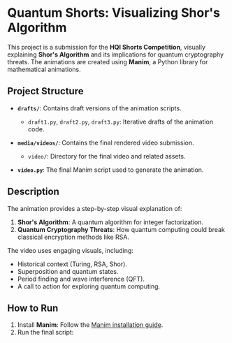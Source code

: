 # Quantum Shorts: Visualizing Shor's Algorithm

This project is a submission for the **HQI Shorts Competition**, visually explaining **Shor's Algorithm** and its implications for quantum cryptography threats. The animations are created using **Manim**, a Python library for mathematical animations.

## Project Structure

-   **`drafts/`**: Contains draft versions of the animation scripts.
    -   `draft1.py`, `draft2.py`, `draft3.py`: Iterative drafts of the animation code.
-   **`media/videos/`**: Contains the final rendered video submission.

    -   `video/`: Directory for the final video and related assets.

-   **`video.py`**: The final Manim script used to generate the animation.

## Description

The animation provides a step-by-step visual explanation of:

1. **Shor's Algorithm**: A quantum algorithm for integer factorization.
2. **Quantum Cryptography Threats**: How quantum computing could break classical encryption methods like RSA.

The video uses engaging visuals, including:

-   Historical context (Turing, RSA, Shor).
-   Superposition and quantum states.
-   Period finding and wave interference (QFT).
-   A call to action for exploring quantum computing.

## How to Run

1. Install **Manim**: Follow the [Manim installation guide](https://docs.manim.community/en/stable/installation.html).
2. Run the final script:
    ```manim -pqh --format=mp4 --fps 60 -r 1920,1080 video.py QuantumEncryptionVideoEnhanced

    ```
